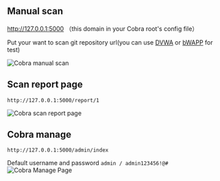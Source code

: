 ## Manual scan
http://127.0.0.1:5000 （this domain in your Cobra root's config file）

Put your want to scan git repository url(you can use [DVWA](https://github.com/ethicalhack3r/DVWA.git) or [bWAPP](http://www.itsecgames.com/) for test)

![Cobra manual scan](https://raw.githubusercontent.com/wufeifei/cobra/master/docs/MANUAL.png)

## Scan report page
`http://127.0.0.1:5000/report/1`

![Cobra scan report page](https://raw.githubusercontent.com/wufeifei/cobra/master/docs/REPORT.png)

## Cobra manage
`http://127.0.0.1:5000/admin/index`

Default username and password
`admin / admin123456!@#`
![Cobra Manage Page](https://raw.githubusercontent.com/wufeifei/cobra/master/docs/MANAGE.png)
